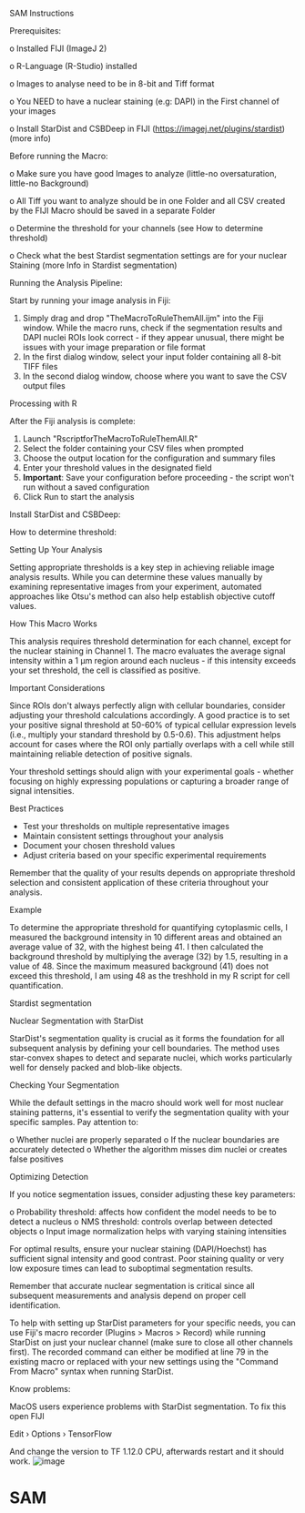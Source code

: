 SAM Instructions


Prerequisites:

o	Installed FIJI (ImageJ 2)

o	R-Language (R-Studio) installed

o	Images to analyse need to be in 8-bit and Tiff format

o	You NEED to have a nuclear staining (e.g: DAPI) in the First channel of your images 

o	Install StarDist and CSBDeep in FIJI (https://imagej.net/plugins/stardist) (more info)


Before running the Macro:

o	Make sure you have good Images to analyze (little-no oversaturation, little-no Background)

o	 All Tiff you want to analyze should be in one Folder and all CSV created by the FIJI Macro should be saved in a separate Folder

o	Determine the threshold for your channels (see How to determine threshold)

o	Check what the best Stardist segmentation settings are for your nuclear Staining (more Info in Stardist segmentation)

 Running the Analysis Pipeline:

Start by running your image analysis in Fiji:
1.	Simply drag and drop "TheMacroToRuleThemAll.ijm" into the Fiji window. While the macro runs, check if the segmentation results and DAPI nuclei ROIs look correct - if they appear unusual, there might be issues with your image preparation or file format
2.	In the first dialog window, select your input folder containing all 8-bit TIFF files
3.	In the second dialog window, choose where you want to save the CSV output files

Processing with R

After the Fiji analysis is complete:
1.	Launch "RscriptforTheMacroToRuleThemAll.R"
2.	Select the folder containing your CSV files when prompted
3.	Choose the output location for the configuration and summary files
4.	Enter your threshold values in the designated field
5.	**Important**: Save your configuration before proceeding - the script won't run without a saved configuration
6.	Click Run to start the analysis



Install StarDist and CSBDeep:
 


How to determine threshold:

Setting Up Your Analysis

Setting appropriate thresholds is a key step in achieving reliable image analysis results. While you can determine these values manually by examining representative images from your experiment, automated approaches like Otsu's method can also help establish objective cutoff values.

How This Macro Works

This analysis requires threshold determination for each channel, except for the nuclear staining in Channel 1. The macro evaluates the average signal intensity within a 1 µm region around each nucleus - if this intensity exceeds your set threshold, the cell is classified as positive.

Important Considerations

Since ROIs don't always perfectly align with cellular boundaries, consider adjusting your threshold calculations accordingly. A good practice is to set your positive signal threshold at 50-60% of typical cellular expression levels (i.e., multiply your standard threshold by 0.5-0.6). This adjustment helps account for cases where the ROI only partially overlaps with a cell while still maintaining reliable detection of positive signals.
 
Your threshold settings should align with your experimental goals - whether focusing on highly expressing populations or capturing a broader range of signal intensities.

Best Practices

- Test your thresholds on multiple representative images
- Maintain consistent settings throughout your analysis
- Document your chosen threshold values
- Adjust criteria based on your specific experimental requirements

Remember that the quality of your results depends on appropriate threshold selection and consistent application of these criteria throughout your analysis.

Example

To determine the appropriate threshold for quantifying cytoplasmic cells, I measured the background intensity in 10 different areas and obtained an average value of 32, with the highest being 41. I then calculated the background threshold by multiplying the average (32) by 1.5, resulting in a value of 48. Since the maximum measured background (41) does not exceed this threshold, I am using 48 as the treshhold in my R script for cell quantification.



Stardist segmentation


Nuclear Segmentation with StarDist

StarDist's segmentation quality is crucial as it forms the foundation for all subsequent analysis by defining your cell boundaries. The method uses star-convex shapes to detect and separate nuclei, which works particularly well for densely packed and blob-like objects.

Checking Your Segmentation

While the default settings in the macro should work well for most nuclear staining patterns, it's essential to verify the segmentation quality with your specific samples. Pay attention to:

o	Whether nuclei are properly separated
o	If the nuclear boundaries are accurately detected
o	Whether the algorithm misses dim nuclei or creates false positives

Optimizing Detection

If you notice segmentation issues, consider adjusting these key parameters:

o	Probability threshold: affects how confident the model needs to be to detect a nucleus
o	NMS threshold: controls overlap between detected objects
o	Input image normalization helps with varying staining intensities

For optimal results, ensure your nuclear staining (DAPI/Hoechst) has sufficient signal intensity and good contrast. Poor staining quality or very low exposure times can lead to suboptimal segmentation results.

Remember that accurate nuclear segmentation is critical since all subsequent measurements and analysis depend on proper cell identification.

To help with setting up StarDist parameters for your specific needs, you can use Fiji's macro recorder (Plugins > Macros > Record) while running StarDist on just your nuclear channel (make sure to close all other channels first). The recorded command can either be modified at line 79 in the existing macro or replaced with your new settings using the "Command From Macro" syntax when running StarDist.




 



Know problems:

MacOS users experience problems with StarDist segmentation. 
To fix this open FIJI

Edit › Options › TensorFlow

And change the version to TF 1.12.0 CPU, afterwards restart and it should work.
![image](https://github.com/user-attachments/assets/8aaf9e7c-151e-411d-9f32-74990917df1c)
# SAM
